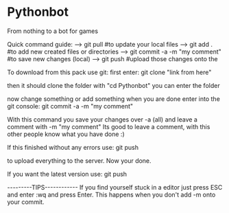 # Pythonbot
From nothing to a bot for games

Quick command guide:
--> git pull            #to update your local files
--> git add .           #to add new created files or directories
--> git commit -a -m "my comment"     #to save new changes (local)
--> git push            #upload those changes onto the

To download from this pack use git:
first enter: git clone "link from here"

then it should clone the folder
with "cd Pythonbot" you can enter the folder

now change something or add something when you 
are done enter into the git console:
git commit -a -m "my comment"

With this command you save your changes over -a (all)
and leave a comment with -m "my comment" 
Its good to leave a comment, with this other people know
what you have done :)

If this finished without any errors use:
git push

to upload everything to the server.
Now your done.

If you want the latest version use:
git push

---------TIPS------------
If you find yourself stuck in a editor just press
ESC and enter :wq and press Enter. This happens
when you don't add -m onto your commit.
